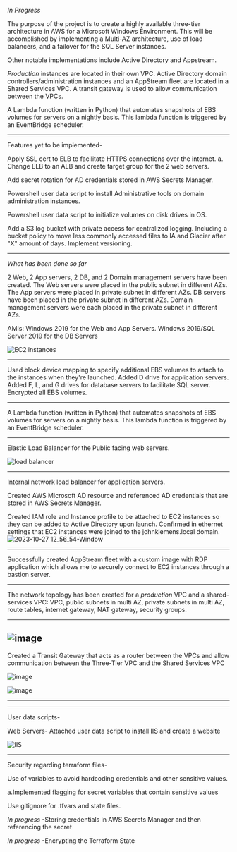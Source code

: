 *In Progress*

The purpose of the project is to create a highly available three-tier architecture in AWS for a Microsoft Windows Environment. This will be accomplished by implementing a Multi-AZ architecture, use of load balancers, and a failover for the SQL Server instances. 

Other notable implementations include Active Directory and Appstream.

*Production* instances are located in their own VPC. Active Directory domain controllers/administration instances and an AppStream fleet are located in a Shared Services VPC. A transit gateway is used to allow communication between the VPCs. 

A Lambda function (written in Python) that automates snapshots of EBS volumes for servers on a nightly basis. This lambda function is triggered by an EventBridge scheduler. 

-------------------------------------------------------------------------------------

Features yet to be implemented-


Apply SSL cert to ELB to facilitate HTTPS connections over the internet. 
    a. Change ELB to an ALB and create target group for the 2 web servers.



Add secret rotation for AD credentials stored in AWS Secrets Manager.



Powershell user data script to install Administrative tools on domain administration instances.


Powershell user data script to initialize volumes on disk drives in OS. 



Add a S3 log bucket with private access for centralized logging. Including a bucket policy to move less commonly accessed files to IA and Glacier after "X" amount of days. Implement versioning.


----------------------------------------------------------------------------


*What has been done so far*

2 Web, 2 App servers, 2 DB, and 2 Domain management servers have been created. The Web servers were placed in the public subnet in different AZs. The App servers were placed in private subnet in different AZs. DB servers have been placed in the private subnet in different AZs. Domain management servers were each placed in the private subnet in different AZs.

AMIs: Windows 2019 for the Web and App Servers. Windows 2019/SQL Server 2019 for the DB Servers

![EC2 instances](https://github.com/jklemens90/Terraform/assets/95970840/28cd2568-543c-4e58-a59c-de640a45d359)

--------------------------------------------------

Used block device mapping to specify additional EBS volumes to attach to the instances when they're launched. Added D drive for application servers. Added F, L, and G drives for database servers to facilitate SQL server. Encrypted all EBS volumes.  
 
-----------------------------------------------

A Lambda function (written in Python) that automates snapshots of EBS volumes for servers on a nightly basis. This lambda function is triggered by an EventBridge scheduler. 

---------------------------------------------



Elastic Load Balancer for the Public facing web servers. 

![load balancer](https://github.com/jklemens90/Terraform/assets/95970840/7f65ac19-497d-4977-9e92-6d8c0e29e5a6)

--------------------------

Internal network load balancer for application servers.


Created AWS Microsoft AD resource and referenced AD credentials that are stored in AWS Secrets Manager.


Created IAM role and Instance profile to be attached to EC2 instances so they can be added to Active Directory upon launch. Confirmed in ethernet settings that EC2 instances were joined to the johnklemens.local domain. 
![2023-10-27 12_56_54-Window](https://github.com/jklemens90/Terraform/assets/95970840/757bd496-4068-4e9e-903a-bbb9b35eea85)


-----------------

Successfully created AppStream fleet with a custom image with RDP application which allows me to securely connect to EC2 instances through a bastion server.


-----------------------------------
The network topology has been created for a *production* VPC and a shared-services VPC: VPC, public subnets in multi AZ, private subnets in multi AZ, route tables, internet gateway, NAT gateway, security groups. 

-----------------------------


![image](https://github.com/jklemens90/Terraform/assets/95970840/b3162c21-7815-4951-823b-fab6b570562a)
-------------------
Created a Transit Gateway that acts as a router between the VPCs and allow communication between the Three-Tier VPC
and the Shared Services VPC 

![image](https://github.com/jklemens90/Terraform/assets/95970840/a5591a34-57e0-495c-925b-91f2bc98d97d)

![image](https://github.com/jklemens90/Terraform/assets/95970840/55c1e3ca-6f51-4738-aa0d-de85d965ebe8)

-------------------------------

----------------------------------------------
User data scripts-

Web Servers- Attached  user data script to install IIS and create a website

![IIS](https://github.com/jklemens90/Terraform/assets/95970840/34287bd4-83fe-4988-ad2a-5ede58b1784c)

-----------------------------------------------

Security regarding terraform files-

Use of variables to avoid hardcoding credentials and other sensitive values.

a.Implemented flagging for secret variables that contain sensitive values

Use gitignore for .tfvars and state files.

*In progress* -Storing credentials in AWS Secrets Manager and then referencing the secret

*In progress* -Encrypting the Terraform State





